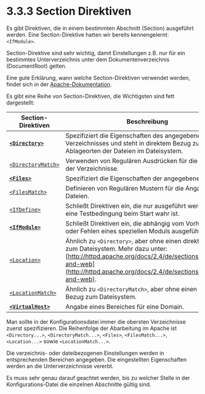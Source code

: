 # 3.3.3 Section Direktiven

Es gibt Direktiven, die in einem bestimmten Abschnitt (Section) ausgeführt werden. Eine Section-Direktive hatten wir bereits kennengelernt: `<IfModule>`.

Section-Direktive sind sehr wichtig, damit Einstellungen z.B. nur für ein bestimmtes Unterverzeichnis unter dem Dokumentenverzeichnis (DocumentRoot) gelten.

Eine gute Erklärung, wann welche Section-Direktiven verwendet werden, findet sich in der [Apache-Dokumentation](http://httpd.apache.org/docs/2.4/de/sections.html).

Es gibt eine Reihe von Section-Direktiven, die Wichtigsten sind fett dargestellt:

| Section-Direktiven | Beschreibung |
|-----------|---------------|
| **[`<Directory>`](http://httpd.apache.org/docs/2.4/de/mod/core.html#directory)** | Spezifiziert die Eigenschaften des angegebenen Verzeichnisses und steht in direktem Bezug zu den Ablageorten der Dateien im Dateisystem. |
| [`<DirectoryMatch>`](http://httpd.apache.org/docs/2.4/de/mod/core.html#directorymatch) | Verwenden von Regulären Ausdrücken für die Angabe der Verzeichnisse. |
| **[`<Files>`](http://httpd.apache.org/docs/2.4/de/mod/core.html#files)** | Spezifiziert die Eigenschaften der angegebenen Dateien. |
| [`<FilesMatch>`](http://httpd.apache.org/docs/2.4/de/mod/core.html#filesmatch) | Definieren von Regulären Mustern für die Angabe der Dateien. |
| [`<IfDefine>`](http://httpd.apache.org/docs/2.4/de/mod/core.html#ifdefine) | Schließt Direktiven ein, die nur ausgeführt werden, wenn eine Testbedingung beim Start wahr ist. |
| **[`<IfModule>`](http://httpd.apache.org/docs/2.4/de/mod/core.html#ifmodule)** | Schließt Direktiven ein, die abhängig vom Vorhandensein oder Fehlen eines speziellen Moduls ausgeführt werden. |
| [`<Location>`](http://httpd.apache.org/docs/2.4/de/mod/core.html#location) | Ähnlich zu `<Directory>`, aber ohne einen direkten Bezug zum Dateisystem. Mehr dazu unter: [http://httpd.apache.org/docs/2.4/de/sections.html#file-and-web](http://httpd.apache.org/docs/2.4/de/sections.html#file-and-web). |
| [`<LocationMatch>`](http://httpd.apache.org/docs/2.4/de/mod/core.html#locationmatch) | Ähnlich zu `<DirectoryMatch>`, aber ohne einen direkten Bezug zum Dateisystem. |
| **[`<VirtualHost>`](http://httpd.apache.org/docs/2.4/de/mod/core.html#virtualhost)** | Angabe eines Bereiches für eine Domain. |

Man sollte in der Konfigurationsdatei immer die obersten Verzeichnisse zuerst spezifizieren. Die Reihenfolge der Abarbeitung im Apache ist `<Directory...>`, `<DirectoryMatch...>`, `<Files>`, `<FilesMatch...>`, `<Location...>` sowie `<LocationMatch...>`.

Die verzeichnis- oder dateibezogenen Einstellungen werden in entsprechenden Bereichen angegeben. Die eingestellten Eigenschaften werden an die Unterverzeichnisse vererbt.

Es muss sehr genau darauf geachtet werden, bis zu welcher Stelle in der Konfigurations-Datei die einzelnen Abschnitte gültig sind.
